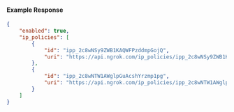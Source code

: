 <!-- Code generated for API Clients. DO NOT EDIT. -->

#### Example Response

```json
{
	"enabled": true,
	"ip_policies": [
		{
			"id": "ipp_2c8wNSy9ZWB1KAQWFPzddmpGojQ",
			"uri": "https://api.ngrok.com/ip_policies/ipp_2c8wNSy9ZWB1KAQWFPzddmpGojQ"
		},
		{
			"id": "ipp_2c8wNTW1AWglpGuAcshYrzmp1pg",
			"uri": "https://api.ngrok.com/ip_policies/ipp_2c8wNTW1AWglpGuAcshYrzmp1pg"
		}
	]
}
```
